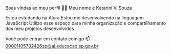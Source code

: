 Boas vindas ao meu perfil 💙💙
Meu nome é Katarini V. Souza

Estou estudando na Alura
Estou me desenvolvendo na linguagem JavaScript
Utilizo esse espaço para minha organização e compartilhamento dos meu projetos desenvolvidos

Você pode entrar em contato comigo 📫
00001105782426sp@al.educacao.sp.gov.br
